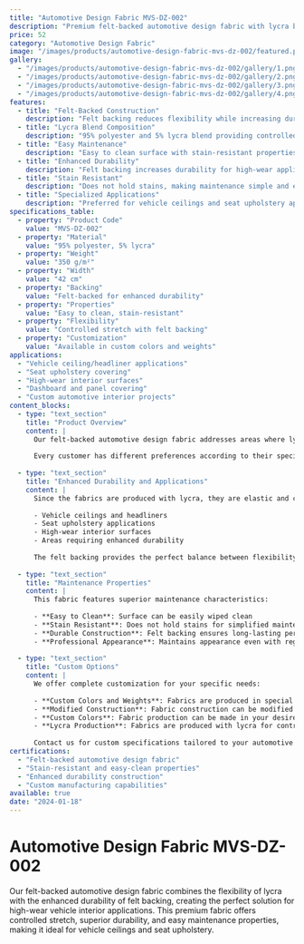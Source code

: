 ```yaml
---
title: "Automotive Design Fabric MVS-DZ-002"
description: "Premium felt-backed automotive design fabric with lycra blend for enhanced durability and easy maintenance in vehicle interior applications"
price: 52
category: "Automotive Design Fabric"
image: "/images/products/automotive-design-fabric-mvs-dz-002/featured.png"
gallery:
  - "/images/products/automotive-design-fabric-mvs-dz-002/gallery/1.png"
  - "/images/products/automotive-design-fabric-mvs-dz-002/gallery/2.png"
  - "/images/products/automotive-design-fabric-mvs-dz-002/gallery/3.png"
  - "/images/products/automotive-design-fabric-mvs-dz-002/gallery/4.png"
features:
  - title: "Felt-Backed Construction"
    description: "Felt backing reduces flexibility while increasing durability and thickness"
  - title: "Lycra Blend Composition"
    description: "95% polyester and 5% lycra blend providing controlled flexibility and stretch"
  - title: "Easy Maintenance"
    description: "Easy to clean surface with stain-resistant properties"
  - title: "Enhanced Durability"
    description: "Felt backing increases durability for high-wear applications"
  - title: "Stain Resistant"
    description: "Does not hold stains, making maintenance simple and effective"
  - title: "Specialized Applications"
    description: "Preferred for vehicle ceilings and seat upholstery applications"
specifications_table:
  - property: "Product Code"
    value: "MVS-DZ-002"
  - property: "Material"
    value: "95% polyester, 5% lycra"
  - property: "Weight"
    value: "350 g/m²"
  - property: "Width"
    value: "42 cm"
  - property: "Backing"
    value: "Felt-backed for enhanced durability"
  - property: "Properties"
    value: "Easy to clean, stain-resistant"
  - property: "Flexibility"
    value: "Controlled stretch with felt backing"
  - property: "Customization"
    value: "Available in custom colors and weights"
applications:
  - "Vehicle ceiling/headliner applications"
  - "Seat upholstery covering"
  - "High-wear interior surfaces"
  - "Dashboard and panel covering"
  - "Custom automotive interior projects"
content_blocks:
  - type: "text_section"
    title: "Product Overview"
    content: |
      Our felt-backed automotive design fabric addresses areas where lycra-enhanced flexible fabric alone may be insufficient. By adding felt backing to fabric with the same properties, flexibility is reduced while durability is increased, making the fabric thicker and more robust.
      
      Every customer has different preferences according to their specific usage purposes. Therefore, if a customer selects a color from our color chart one day and prefers a different color the next day, we provide production according to customer preferences from dozens of options.
  
  - type: "text_section"
    title: "Enhanced Durability and Applications"
    content: |
      Since the fabrics are produced with lycra, they are elastic and can be used everywhere in the vehicle's interior design. However, this felt-backed version is more commonly preferred for:
      
      - Vehicle ceilings and headliners
      - Seat upholstery applications
      - High-wear interior surfaces
      - Areas requiring enhanced durability
      
      The felt backing provides the perfect balance between flexibility and durability for demanding automotive applications.
  
  - type: "text_section"
    title: "Maintenance Properties"
    content: |
      This fabric features superior maintenance characteristics:
      
      - **Easy to Clean**: Surface can be easily wiped clean
      - **Stain Resistant**: Does not hold stains for simplified maintenance
      - **Durable Construction**: Felt backing ensures long-lasting performance
      - **Professional Appearance**: Maintains appearance even with regular use
  
  - type: "text_section"
    title: "Custom Options"
    content: |
      We offer complete customization for your specific needs:
      
      - **Custom Colors and Weights**: Fabrics are produced in special colors and weights according to your needs
      - **Modified Construction**: Fabric construction can be modified for specific applications
      - **Custom Colors**: Fabric production can be made in your desired colors
      - **Lycra Production**: Fabrics are produced with lycra for controlled flexibility
      
      Contact us for custom specifications tailored to your automotive design project requirements.
certifications:
  - "Felt-backed automotive design fabric"
  - "Stain-resistant and easy-clean properties"
  - "Enhanced durability construction"
  - "Custom manufacturing capabilities"
available: true
date: "2024-01-18"
---
```


# Automotive Design Fabric MVS-DZ-002

Our felt-backed automotive design fabric combines the flexibility of lycra with the enhanced durability of felt backing, creating the perfect solution for high-wear vehicle interior applications. This premium fabric offers controlled stretch, superior durability, and easy maintenance properties, making it ideal for vehicle ceilings and seat upholstery. 
